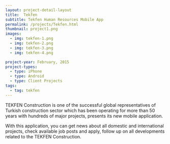 ```yaml
---
layout: project-detail-layout
title:  Tekfen
subtitle: Tekfen Human Resources Mobile App
permalink: /projects/Tekfen.html
thumbnail: project1.png
images:
  - img: tekfen-1.png
  - img: tekfen-2.png
  - img: tekfen-3.png
  - img: tekfen-4.png

project-year: February, 2015
project-types:
  - type: iPhone
  - type: Android
  - type: Client Projects
tags:
  - tag: tekfen
---
```


TEKFEN Construction is one of the successful global representatives of Turkish construction sector which has been operating for more than 50 years with hundreds of major projects, presents its new mobile application.

With this application, you can get news about all domestic and international projects, check available job posts and apply, follow up on all developments related to the TEKFEN Construction.
